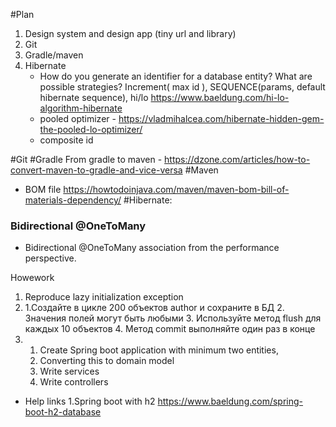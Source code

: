 #Plan
1. Design system and design app (tiny  url and library) 
2. Git
3. Gradle/maven
4. Hibernate
    - How do you generate an identifier for a database entity? 
    What are possible strategies? Increment( max id ), SEQUENCE(params, default hibernate sequence),
     hi/lo https://www.baeldung.com/hi-lo-algorithm-hibernate
     - pooled optimizer - https://vladmihalcea.com/hibernate-hidden-gem-the-pooled-lo-optimizer/ 
    - composite id

#Git
#Gradle
From gradle to maven - https://dzone.com/articles/how-to-convert-maven-to-gradle-and-vice-versa
#Maven
- BOM file https://howtodoinjava.com/maven/maven-bom-bill-of-materials-dependency/
#Hibernate: 
### Bidirectional @OneToMany  
- Bidirectional @OneToMany association from the performance perspective.


Howework
1. Reproduce lazy initialization exception
2. 1.Создайте в цикле 200 объектов author и сохраните в БД
     2. Значения полей могут быть любыми
     3. Используйте метод flush для каждых 10 объектов
     4. Метод сommit выполняйте один раз в конце
3. 
    1. Create Spring boot application with minimum two entities,
    2. Converting this to domain model
    3. Write services 
    4. Write controllers
 - Help links 
   1.Spring boot with h2 https://www.baeldung.com/spring-boot-h2-database